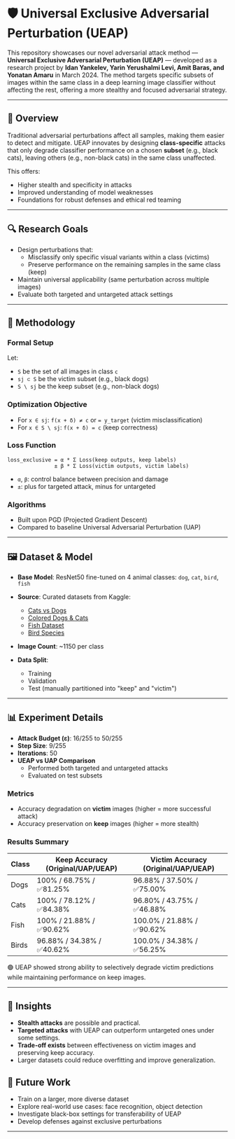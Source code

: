 
# 🛡️ Universal Exclusive Adversarial Perturbation (UEAP)

This repository showcases our novel adversarial attack method — **Universal Exclusive Adversarial Perturbation (UEAP)** — developed as a research project by **Idan Yankelev, Yarin Yerushalmi Levi, Amit Baras, and Yonatan Amaru** in March 2024. The method targets specific subsets of images within the same class in a deep learning image classifier without affecting the rest, offering a more stealthy and focused adversarial strategy.

---

## 📌 Overview

Traditional adversarial perturbations affect all samples, making them easier to detect and mitigate. UEAP innovates by designing **class-specific** attacks that only degrade classifier performance on a chosen **subset** (e.g., black cats), leaving others (e.g., non-black cats) in the same class unaffected.

This offers:
- Higher stealth and specificity in attacks
- Improved understanding of model weaknesses
- Foundations for robust defenses and ethical red teaming

---

## 🔍 Research Goals

- Design perturbations that:
  - Misclassify only specific visual variants within a class (victims)
  - Preserve performance on the remaining samples in the same class (keep)
- Maintain universal applicability (same perturbation across multiple images)
- Evaluate both targeted and untargeted attack settings

---

## 🧪 Methodology

### Formal Setup
Let:
- `S` be the set of all images in class `c`
- `sj ⊂ S` be the victim subset (e.g., black dogs)
- `S \ sj` be the keep subset (e.g., non-black dogs)

### Optimization Objective
- For `x ∈ sj`: `f(x + δ) ≠ c` or `= y_target` (victim misclassification)
- For `x ∈ S \ sj`: `f(x + δ) = c` (keep correctness)

### Loss Function
```
loss_exclusive = α * Σ Loss(keep outputs, keep labels)
               ± β * Σ Loss(victim outputs, victim labels)
```
- `α`, `β`: control balance between precision and damage
- `±`: plus for targeted attack, minus for untargeted

### Algorithms
- Built upon PGD (Projected Gradient Descent)
- Compared to baseline Universal Adversarial Perturbation (UAP)

---

## 🖼️ Dataset & Model

- **Base Model**: ResNet50 fine-tuned on 4 animal classes: `dog`, `cat`, `bird`, `fish`
- **Source**: Curated datasets from Kaggle:
  - [Cats vs Dogs](https://www.kaggle.com/datasets/shaunthesheep/microsoft-catsvsdogs-dataset)
  - [Colored Dogs & Cats](https://www.kaggle.com/datasets/ahmedmostafa11111/cd-deep)
  - [Fish Dataset](https://www.kaggle.com/datasets/markdaniellampa/fish-dataset)
  - [Bird Species](https://www.kaggle.com/datasets/gpiosenka/100-bird-species)

- **Image Count**: ~1150 per class
- **Data Split**:
  - Training
  - Validation
  - Test (manually partitioned into "keep" and "victim")

---

## 📊 Experiment Details

- **Attack Budget (ε)**: 16/255 to 50/255
- **Step Size**: 9/255
- **Iterations**: 50
- **UEAP vs UAP Comparison**
  - Performed both targeted and untargeted attacks
  - Evaluated on test subsets

### Metrics
- Accuracy degradation on **victim** images (higher = more successful attack)
- Accuracy preservation on **keep** images (higher = more stealth)

### Results Summary

| Class | Keep Accuracy (Original/UAP/UEAP) | Victim Accuracy (Original/UAP/UEAP) |
|-------|------------------------------------|--------------------------------------|
| Dogs  | 100% / 68.75% / ✅81.25%           | 96.88% / 37.50% / ✅75.00%            |
| Cats  | 100% / 78.12% / ✅84.38%           | 96.80% / 43.75% / ✅46.88%            |
| Fish  | 100% / 21.88% / ✅90.62%           | 100.0% / 21.88% / ✅90.62%            |
| Birds | 96.88% / 34.38% / ✅40.62%         | 100.0% / 34.38% / ✅56.25%            |

🟢 UEAP showed strong ability to selectively degrade victim predictions while maintaining performance on keep images.

---

## 🔎 Insights

- **Stealth attacks** are possible and practical.
- **Targeted attacks** with UEAP can outperform untargeted ones under some settings.
- **Trade-off exists** between effectiveness on victim images and preserving keep accuracy.
- Larger datasets could reduce overfitting and improve generalization.


## 🔮 Future Work

- Train on a larger, more diverse dataset
- Explore real-world use cases: face recognition, object detection
- Investigate black-box settings for transferability of UEAP
- Develop defenses against exclusive perturbations

---
